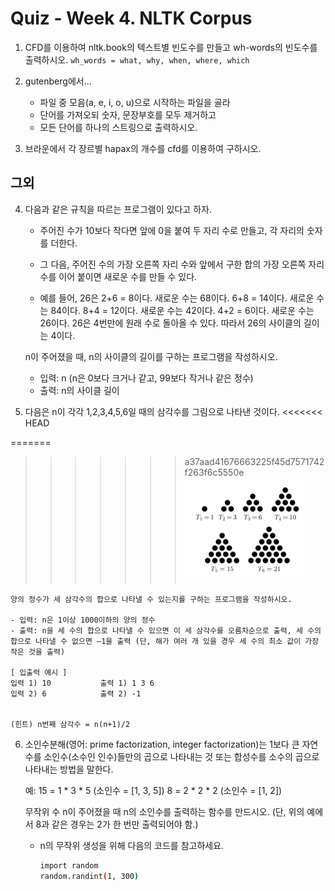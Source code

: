 # Quiz - Week 4. NLTK Corpus

1. CFD를 이용하여 nltk.book의 텍스트별 빈도수를 만들고 wh-words의 빈도수를 출력하시오.
    `wh_words = what, why, when, where, which`
    
2. gutenberg에서...
    - 파일 중 모음(a, e, i, o, u)으로 시작하는 파일을 골라
    - 단어를 가져오되 숫자, 문장부호를 모두 제거하고
    - 모든 단어를 하나의 스트링으로 출력하시오.
    
3.  브라운에서 각 장르별 hapax의 개수를 cfd를 이용하여 구하시오.

## 그외
4. 다음과 같은 규칙을 따르는 프로그램이 있다고 하자. 
 
    - 주어진 수가 10보다 작다면 앞에 0을 붙여 두 자리 수로 만들고, 각 자리의 숫자를 더한다.
    - 그 다음, 주어진 수의 가장 오른쪽 자리 수와 앞에서 구한 합의 가장 오른쪽 자리 수를 이어 붙이면 새로운 수를 만들 수 있다.
 
    - 예를 들어, 26은 2+6 = 8이다. 새로운 수는 68이다. 6+8 = 14이다. 새로운 수는 84이다. 8+4 = 12이다. 새로운 수는 42이다. 4+2 = 6이다. 새로운 수는 26이다. 26은 4번만에 원래 수로 돌아올 수 있다. 따라서 26의 사이클의 길이는 4이다.
 
    n이 주어졌을 때, n의 사이클의 길이를 구하는 프로그램을 작성하시오.
 
    - 입력: n (n은 0보다 크거나 같고, 99보다 작거나 같은 정수)
    - 출력: n의 사이클 길이
    
5. 다음은 n이 각각 1,2,3,4,5,6일 때의 삼각수를 그림으로 나타낸 것이다.
<<<<<<< HEAD
    
=======

>>>>>>> a37aad41676663225f45d7571742f263f6c5550e
    ![triangles](./triangle.png)
    
    양의 정수가 세 삼각수의 합으로 나타낼 수 있는지를 구하는 프로그램을 작성하시오.

    - 입력: n은 1이상 1000이하의 양의 정수
    - 출력: n을 세 수의 합으로 나타낼 수 있으면 이 세 삼각수를 오름차순으로 출력, 세 수의 합으로 나타낼 수 없으면 –1을 출력 (단, 해가 여러 개 있을 경우 세 수의 최소 값이 가장 작은 것을 출력)
    
    [ 입출력 예시 ]
    입력 1) 10           출력 1) 1 3 6
    입력 2) 6            출력 2) -1
 
 
    (힌트) n번째 삼각수 = n(n+1)/2
    
6. 소인수분해(영어: prime factorization, integer factorization)는 1보다 큰 자연수를 소인수(소수인 인수)들만의 곱으로 나타내는 것 또는 합성수를 소수의 곱으로 나타내는 방법을 말한다.

    예: 15 = 1 * 3 * 5 (소인수 = [1, 3, 5])
        8 = 2 * 2 * 2 (소인수 = [1, 2])
 
    무작위 수 n이 주어졌을 때 n의 소인수를 출력하는 함수를 만드시오.
    (단, 위의 예에서 8과 같은 경우는 2가 한 번만 출력되어야 함.)

    - n의 무작위 생성을 위해 다음의 코드를 참고하세요.
        ```sh
        import random
        random.randint(1, 300)
        ```
        
        
